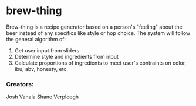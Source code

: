 # brew-thing

Brew-thing is a recipe generator based on a person's "feeling" about the beer instead of any specifics like style or hop choice. The system will follow the general algorithm of: 

1. Get user input from sliders 
2. Determine style and ingredients from input
3. Calculate proportions of ingredients to meet user's contraints on color, ibu, abv, honesty, etc. 

### Creators: 
Josh Vahala
Shane Verploegh
